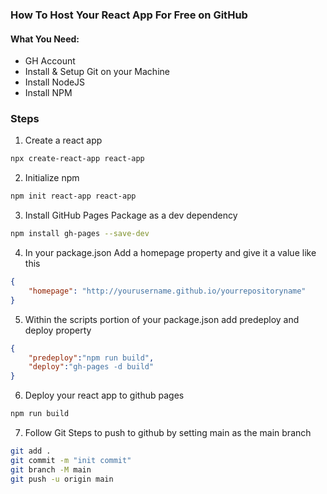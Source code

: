 ### How To Host Your React App For Free on GitHub



#### What You Need:
- GH Account
- Install & Setup Git on your Machine
- Install NodeJS
- Install NPM


### Steps

1. Create a react app
```bash
npx create-react-app react-app
```

2. Initialize npm
```bash
npm init react-app react-app
```

3. Install GitHub Pages Package as a dev dependency
```bash
npm install gh-pages --save-dev
```

4. In your package.json Add a homepage property and give it a value like this
```json
{
    "homepage": "http://yourusername.github.io/yourrepositoryname"
}
```

5. Within the scripts portion of your package.json add predeploy and deploy property

```json
{
    "predeploy":"npm run build",
    "deploy":"gh-pages -d build"
}
```

6. Deploy your react app to github pages
```bash
npm run build
```

7. Follow Git Steps to push to github by setting main as the main branch

```bash
git add .
git commit -m "init commit"
git branch -M main
git push -u origin main
```

